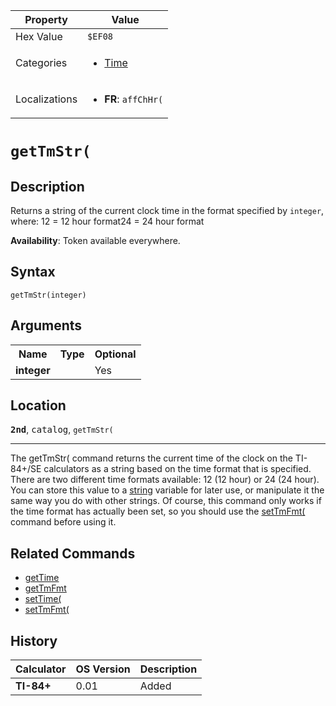 | Property      | Value |
|---------------|-------|
| Hex Value     | `$EF08`|
| Categories    | <ul><li>[Time](<../categories/Time.md>)</li></ul> |
| Localizations | <ul><li><b>FR</b>: `affChHr(`</li></ul> |

# `getTmStr(`

## Description
Returns a string of the current clock time in the format specified by `integer`, where:
12 = 12 hour format24 = 24 hour format


<b>Availability</b>: Token available everywhere.

## Syntax
`getTmStr(integer)`

## Arguments
<table>
<tr><th>Name</th><th>Type</th><th>Optional</th></tr>

<tr><td><b>integer</b></td><td></td><td>Yes</td></tr>

</table>

## Location
<tt><kbd><b>2nd</b></kbd></tt>, <kbd>catalog</kbd>, `getTmStr(`
<hr>

The getTmStr( command returns the current time of the clock on the TI-84+/SE calculators as a string based on the time format that is specified. There are two different time formats available: 12 (12 hour) or 24 (24 hour). You can store this value to a [string](/strings) variable for later use, or manipulate it the same way you do with other strings. Of course, this command only works if the time format has actually been set, so you should use the [setTmFmt(](/settmfmt) command before using it.

## Related Commands

*   [getTime](/gettime)
*   [getTmFmt](/gettmfmt)
*   [setTime(](/settime)
*   [setTmFmt(](/settmfmt)

## History
| Calculator | OS Version | Description |
|------------|------------|-------------|
| <b>TI-84+</b> | 0.01 | Added |


